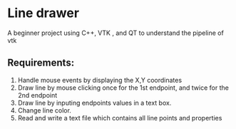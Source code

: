 # Line drawer
A beginner project using C++, VTK , and QT to understand the pipeline of vtk

<h2>Requirements:</h2>
<ol>
  <li>Handle mouse events by displaying the X,Y coordinates</li>
  <li>Draw line by mouse clicking once for the 1st endpoint, and twice for the 2nd endpoint</li>
  <li>Draw line by inputing endpoints values in a text box.</li>
  <li>Change line color.</li>
  <li>Read and write a text file which contains all line points and properties</li>
</ol>
